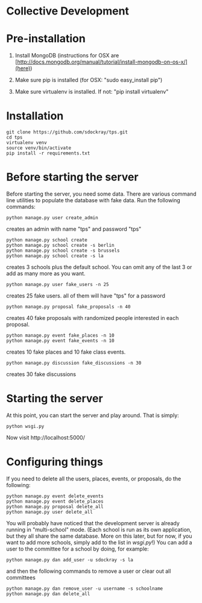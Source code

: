 Collective Development
======================

# Pre-installation

1. Install MongoDB (instructions for OSX are [http://docs.mongodb.org/manual/tutorial/install-mongodb-on-os-x/](here))

2. Make sure pip is installed (for OSX: "sudo easy_install pip")

3. Make sure virtualenv is installed. If not: "pip install virtualenv"

# Installation

```
git clone https://github.com/sdockray/tps.git
cd tps
virtualenv venv
source venv/bin/activate
pip install -r requirements.txt
```

# Before starting the server

Before starting the server, you need some data. There are various command line utilities to populate the database with fake data. Run the following commands:

```
python manage.py user create_admin
```
creates an admin with name "tps" and password "tps"

```
python manage.py school create
python manage.py school create -s berlin
python manage.py school create -s brussels
python manage.py school create -s la
```
creates 3 schools plus the default school. You can omit any of the last 3 or add as many more as you want.

```
python manage.py user fake_users -n 25
```
creates 25 fake users. all of them will have "tps" for a password
```
python manage.py proposal fake_proposals -n 40
```
creates 40 fake proposals with randomized people interested in each proposal.
```
python manage.py event fake_places -n 10
python manage.py event fake_events -n 10
```
creates 10 fake places and 10 fake class events.
```
python manage.py discussion fake_discussions -n 30
```
creates 30 fake discussions

# Starting the server

At this point, you can start the server and play around. That is simply:

```
python wsgi.py
```

Now visit http://localhost:5000/


# Configuring things

If you need to delete all the users, places, events, or proposals, do the following:

```
python manage.py event delete_events
python manage.py event delete_places
python manage.py proposal delete_all
python manage.py user delete_all
```

You will probably have noticed that the development server is already running in "multi-school" mode. (Each school is run as its own application, but they all share the same database. More on this later, but for now, if you want to add more schools, simply add to the list in _wsgi.py_!) You can add a user to the committee for a school by doing, for example:

```
python manage.py dan add_user -u sdockray -s la
```

and then the following commands to remove a user or clear out all committees

```
python manage.py dan remove_user -u username -s schoolname
python manage.py dan delete_all
```
